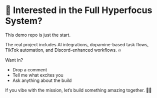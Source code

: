 # 🚀 Interested in the Full Hyperfocus System?

This demo repo is just the start.

The real project includes AI integrations, dopamine-based task flows, TikTok automation, and Discord-enhanced workflows. 🔥

Want in?

- Drop a comment
- Tell me what excites you
- Ask anything about the build

If you vibe with the mission, let’s build something amazing together. 🧠💜
